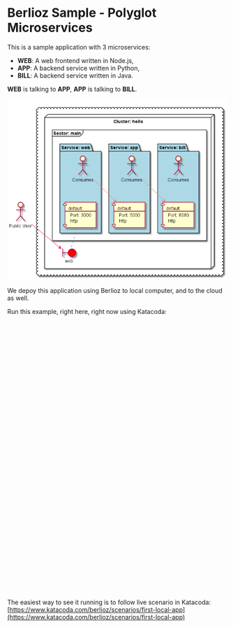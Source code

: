 # Berlioz Sample - Polyglot Microservices

This is a sample application with 3 microservices:
* **WEB**: A web frontend written in Node.js,
* **APP**: A backend service written in Python,
* **BILL**: A backend service written in Java.

**WEB** is talking to **APP**, **APP** is talking to **BILL**.

![Diagram](diagram.png)

We depoy this application using Berlioz to local computer, and to the cloud as well.  

Run this example, right here, right now using Katacoda:
<script src="//katacoda.com/embed.js"></script>
<div id="katacoda-scenario-1"
    data-katacoda-id="berlioz/first-local-app"
    data-katacoda-color="004d7f"
    style="height: 600px; padding-top: 20px;"></div>


The easiest way to see it running is to follow live scenario in Katacoda: [https://www.katacoda.com/berlioz/scenarios/first-local-app](https://www.katacoda.com/berlioz/scenarios/first-local-app)